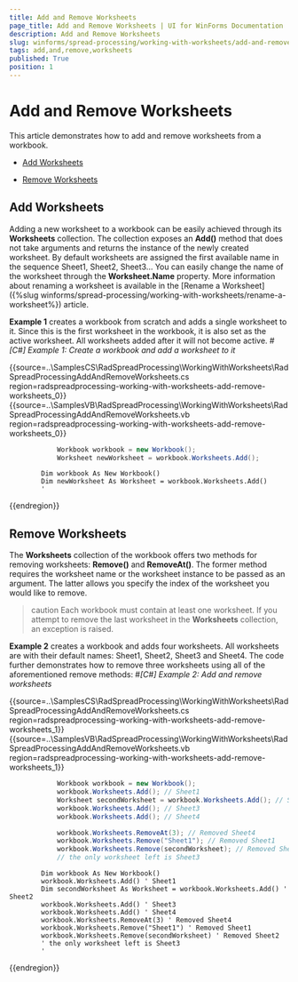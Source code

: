 ```yaml
---
title: Add and Remove Worksheets
page_title: Add and Remove Worksheets | UI for WinForms Documentation
description: Add and Remove Worksheets
slug: winforms/spread-processing/working-with-worksheets/add-and-remove-worksheets
tags: add,and,remove,worksheets
published: True
position: 1
---
```


# Add and Remove Worksheets



This article demonstrates how to add and remove worksheets from a workbook.
      

* [Add Worksheets](#add-worksheets)

* [Remove Worksheets](#remove-worksheets)

## Add Worksheets

Adding a new worksheet to a workbook can be easily achieved through its __Worksheets__ collection. The collection exposes an __Add()__ method
          that does not take arguments and returns the instance of the newly created worksheet. By default worksheets are assigned the first available name in the sequence Sheet1, Sheet2, Sheet3… You
          can easily change the name of the worksheet through the __Worksheet.Name__ property. More information about renaming a worksheet is available in the 
          [Rename a Worksheet]({%slug winforms/spread-processing/working-with-worksheets/rename-a-worksheet%}) article.
        

__Example 1__ creates a workbook from scratch and adds a single worksheet to it. Since this is the first worksheet in the workbook, it is also set as the active worksheet. All worksheets added after it will not become active.
        #_[C#] Example 1: Create a workbook and add a worksheet to it_

	



{{source=..\SamplesCS\RadSpreadProcessing\WorkingWithWorksheets\RadSpreadProcessingAddAndRemoveWorksheets.cs region=radspreadprocessing-working-with-worksheets-add-remove-worksheets_0}} 
{{source=..\SamplesVB\RadSpreadProcessing\WorkingWithWorksheets\RadSpreadProcessingAddAndRemoveWorksheets.vb region=radspreadprocessing-working-with-worksheets-add-remove-worksheets_0}} 

````C#
            Workbook workbook = new Workbook();
            Worksheet newWorksheet = workbook.Worksheets.Add();
````
````VB.NET
        Dim workbook As New Workbook()
        Dim newWorksheet As Worksheet = workbook.Worksheets.Add()
        '
````

{{endregion}} 




## Remove Worksheets

The __Worksheets__ collection of the workbook offers two methods for removing worksheets: __Remove()__ and __RemoveAt()__. The former 
          method requires the worksheet name or the worksheet instance to be passed as an argument. The latter allows you specify the index of the worksheet you would like to remove.
        

>caution Each workbook must contain at least one worksheet. If you attempt to remove the last worksheet in the __Worksheets__ collection, an exception is raised.
>


__Example 2__ creates a workbook and adds four worksheets. All worksheets are with their default names: Sheet1, Sheet2, Sheet3 and Sheet4. The code further demonstrates how
          to remove three worksheets using all of the aforementioned remove methods:
        #_[C#] Example 2: Add and remove worksheets_

	



{{source=..\SamplesCS\RadSpreadProcessing\WorkingWithWorksheets\RadSpreadProcessingAddAndRemoveWorksheets.cs region=radspreadprocessing-working-with-worksheets-add-remove-worksheets_1}} 
{{source=..\SamplesVB\RadSpreadProcessing\WorkingWithWorksheets\RadSpreadProcessingAddAndRemoveWorksheets.vb region=radspreadprocessing-working-with-worksheets-add-remove-worksheets_1}} 

````C#
            Workbook workbook = new Workbook();
            workbook.Worksheets.Add(); // Sheet1
            Worksheet secondWorksheet = workbook.Worksheets.Add(); // Sheet2
            workbook.Worksheets.Add(); // Sheet3
            workbook.Worksheets.Add(); // Sheet4

            workbook.Worksheets.RemoveAt(3); // Removed Sheet4
            workbook.Worksheets.Remove("Sheet1"); // Removed Sheet1
            workbook.Worksheets.Remove(secondWorksheet); // Removed Sheet2
            // the only worksheet left is Sheet3
````
````VB.NET
        Dim workbook As New Workbook()
        workbook.Worksheets.Add() ' Sheet1
        Dim secondWorksheet As Worksheet = workbook.Worksheets.Add() ' Sheet2
        workbook.Worksheets.Add() ' Sheet3
        workbook.Worksheets.Add() ' Sheet4
        workbook.Worksheets.RemoveAt(3) ' Removed Sheet4
        workbook.Worksheets.Remove("Sheet1") ' Removed Sheet1
        workbook.Worksheets.Remove(secondWorksheet) ' Removed Sheet2
        ' the only worksheet left is Sheet3
        '
````

{{endregion}} 



